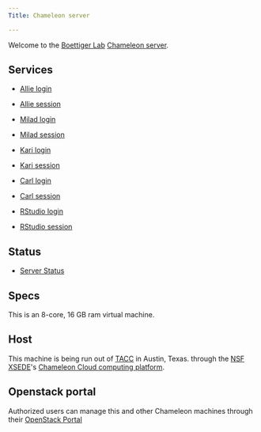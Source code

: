 ```yaml
---
Title: Chameleon server 

---
```


Welcome to the [Boettiger Lab](https://carlboettiger.info) [Chameleon server](https://chameleon.carlboettiger.info).

## Services

- [Allie login](/allie/auth-sign-in)
- [Allie session](/allie)

- [Milad login](/milad/auth-sign-in)
- [Milad session](/milad)

- [Kari login](/kari/auth-sign-in)
- [Kari session](/kari)

- [Carl login](/carl/auth-sign-in)
- [Carl session](/carl)

- [RStudio login](/rstudio/auth-sign-in)
- [RStudio session](/rstudio)

## Status

- [Server Status](https://status.chameleon.carlboettiger.info)


## Specs

This is an 8-core, 16 GB ram virtual machine.

## Host

This machine is being run out of [TACC](https://www.tacc.utexas.edu/) in Austin, Texas.
through the [NSF XSEDE](https://www.xsede.org/)'s [Chameleon Cloud computing platform](https://chameleoncloud.org).  

## Openstack portal

Authorized users can manage this and other Chameleon machines through their [OpenStack Portal](https://openstack.tacc.chameleoncloud.org/dashboard/auth/login/)

